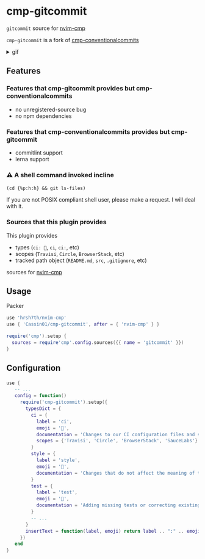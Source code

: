 # cmp-gitcommit

`gitcommit` source for [nvim-cmp](https://github.com/hrsh7th/nvim-cmp)

`cmp-gitcommit` is a fork of [cmp-conventionalcommits](https://github.com/davidsierradz/cmp-conventionalcommits)

<details>
<summary>gif</summary>

![gif](https://github.com/Cassin01/cmp-gitcommit/blob/eef73658a6039b79c72533255235ed2c1e166fa9/asset/screen.gif)

</details>

## Features

### Features that cmp-gitcommit provides but cmp-conventionalcommits

- no unregistered-source bug
- no npm dependencies

### Features that cmp-conventionalcommits provides but cmp-gitcommit

- commitlint support
- lerna support

### :warning: A shell command invoked incline

```shell
(cd {%p:h:h} && git ls-files)
```

If you are not POSIX compliant shell user, please make a request. I will deal with it.

### Sources that this plugin provides

This plugin provides

- types (`ci: 👷`, `ci`, `ci:`, etc)
- scopes (`Travisi`, `Circle`, `BrowserStack`, etc)
- tracked path object (`README.md`, `src`, `.gitignore`, etc)

sources for [nvim-cmp](https://github.com/hrsh7th/nvim-cmp)


## Usage

Packer
```lua
use 'hrsh7th/nvim-cmp'
use { 'Cassin01/cmp-gitcommit', after = { 'nvim-cmp' } }
```

```lua
require('cmp').setup {
  sources = require'cmp'.config.sources({{ name = 'gitcommit' }})
}
```

## Configuration
```lua
use {
   -- ...
   config = function()
     require('cmp-gitcommit').setup({
       typesDict = {
         ci = {
           label = 'ci',
           emoji = '👷',
           documentation = 'Changes to our CI configuration files and scripts',
           scopes = {'Travisi', 'Circle', 'BrowserStack', 'SauceLabs'} -- FEATURE custom scopes !!
         }
         style = {
           label = 'style',
           emoji = '🎨',
           documentation = 'Changes that do not affect the meaning of the code',
         }
         test = {
           label = 'test',
           emoji = '🚨',
           documentation = 'Adding missing tests or correcting existing tests',
         }
         -- ...
       }
       insertText = function(label, emoji) return label .. ":" .. emoji .. ' ' end
     })
   end
}
```
